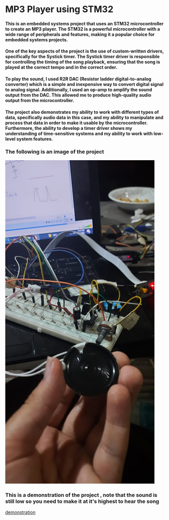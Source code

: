 # MP3 Player using STM32
#### This is an embedded systems project that uses an STM32 microcontroller to create an MP3 player. The STM32 is a powerful microcontroller with a wide range of peripherals and features, making it a popular choice for embedded systems projects.

#### One of the key aspects of the project is the use of custom-written drivers, specifically for the Systick timer. The Systick timer driver is responsible for controlling the timing of the song playback, ensuring that the song is played at the correct tempo and in the correct order.

#### To play the sound, I used R2R DAC (Resistor ladder digital-to-analog converter) which is a simple and inexpensive way to convert digital signal to analog signal. Additionally, I used an op-amp to amplify the sound output from the DAC. This allowed me to produce high-quality audio output from the microcontroller.

#### The project also demonstrates my ability to work with different types of data, specifically audio data in this case, and my ability to manipulate and process that data in order to make it usable by the microcontroller. Furthermore, the ability to develop a timer driver shows my understanding of time-sensitive systems and my ability to work with low-level system features.

### The following is an image of the project
![img](https://github.com/ENG-MohamedEssam/mp3-player/blob/main/images/image.jpeg)

### This is a demonstration of the project , note that the sound is still low so you need to make it at it's highest to hear the song 
[demonstration](https://drive.google.com/drive/u/0/folders/1zLy73r_MmECiYMkZTP3FEVgMv2IZBcje)
